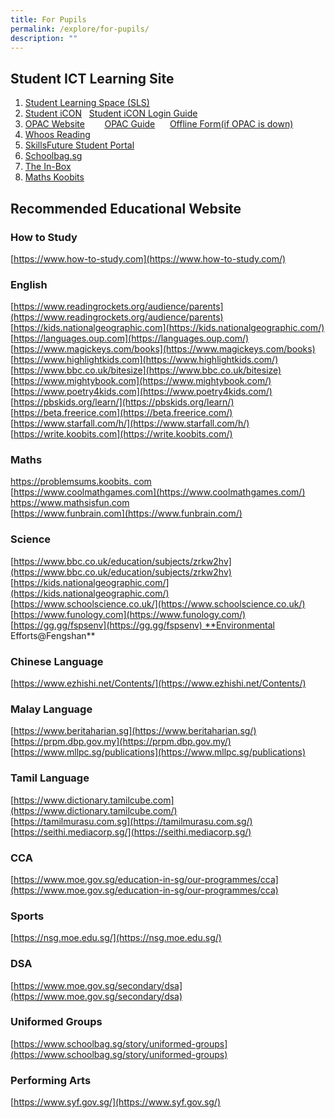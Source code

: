 ```yaml
---
title: For Pupils
permalink: /explore/for-pupils/
description: ""
---
```

Student ICT Learning Site
-------------------------

1.  [Student Learning Space (SLS)](https://vle.learning.moe.edu.sg/login)
2.  [Student iCON](https://workspace.google.com/dashboard)   [Student iCON Login Guide](https://fengshanpri-moe-edu-sg-admin.cwp.sg/wp-content/uploads/2021/09/Student-iCON-Onboarding-Guide-V2.1-31-Aug.pdf)
3.  [OPAC Website](https://schoolibrary.moe.edu.sg/fengshanpri/cgi-bin/spydus.exe/MSGTRN/WPAC/HOME)        [OPAC Guide](https://fengshanpri-moe-edu-sg-admin.cwp.sg/wp-content/uploads/2022/01/OPACSERR-Guide-for-Students_V2.pdf)      [Offline Form(if OPAC is down)](https://for.edu.sg/fsps-lib-borrowform)
4.  [Whoos Reading](https://www.whooosreading.org/)
5.  [SkillsFuture Student Portal](https://www.myskillsfuture.gov.sg/content/student/en/primary.html)
6.  [Schoolbag.sg](https://www.schoolbag.sg/)
7.  [The In-Box](https://fengshanpri-moe-edu-sg-admin.cwp.sg/departments/character-and-citizenry-education-cce/programmes/the-in-box/)
8.  [Maths Koobits](https://member.koobits.com/?utm_source=web_nav&utm_medium=btn&utm_campaign=k21web&utm_content=login)

Recommended Educational Website
-------------------------------

### How to Study

[https://www.how-to-study.com](https://www.how-to-study.com/)

### English

[https://www.readingrockets.org/audience/parents](https://www.readingrockets.org/audience/parents)  
[https://kids.nationalgeographic.com](https://kids.nationalgeographic.com/)  
[https://languages.oup.com](https://languages.oup.com/)  
[https://www.magickeys.com/books](https://www.magickeys.com/books)  
[https://www.highlightkids.com](https://www.highlightkids.com/)  
[https://www.bbc.co.uk/bitesize](https://www.bbc.co.uk/bitesize)  
[https://www.mightybook.com](https://www.mightybook.com/)  
[https://www.poetry4kids.com](https://www.poetry4kids.com/)  
[https://pbskids.org/learn/](https://pbskids.org/learn/)  
[https://beta.freerice.com](https://beta.freerice.com/)  
[https://www.starfall.com/h/](https://www.starfall.com/h/)  
[https://write.koobits.com](https://write.koobits.com/)

### Maths

[https://problemsums.koobits. com](https://problemsums.koobits.%20com/)  
[https://www.coolmathgames.com](https://www.coolmathgames.com/)  
[https://ww](https://www.mathsisfun.com/)[w.mathsisfun.com](https://www.mathsisfun.com/)  
[https://www.funbrain.com](https://www.funbrain.com/)

### Science

[https://www.bbc.co.uk/education/subjects/zrkw2hv](https://www.bbc.co.uk/education/subjects/zrkw2hv)  
[https://kids.nationalgeographic.com/](https://kids.nationalgeographic.com/)  
[https://www.schoolscience.co.uk/](https://www.schoolscience.co.uk/)  
[https://www.funology.com](https://www.funology.com/)  
[https://gg.gg/fspsenv](https://gg.gg/fspsenv) **Environmental Efforts@Fengshan**

### Chinese Language

[https://www.ezhishi.net/Contents/](https://www.ezhishi.net/Contents/)

### Malay Language

[https://www.beritaharian.sg](https://www.beritaharian.sg/)  
[https://prpm.dbp.gov.my](https://prpm.dbp.gov.my/)  
[https://www.mllpc.sg/publications](https://www.mllpc.sg/publications)

### Tamil Language

[https://www.dictionary.tamilcube.com](https://www.dictionary.tamilcube.com/)  
[https://tamilmurasu.com.sg](https://tamilmurasu.com.sg/)  
[https://seithi.mediacorp.sg/](https://seithi.mediacorp.sg/)

### CCA

[https://www.moe.gov.sg/education-in-sg/our-programmes/cca](https://www.moe.gov.sg/education-in-sg/our-programmes/cca)

### Sports

[https://nsg.moe.edu.sg/](https://nsg.moe.edu.sg/)

### DSA

[https://www.moe.gov.sg/secondary/dsa](https://www.moe.gov.sg/secondary/dsa)

### Uniformed Groups

[https://www.schoolbag.sg/story/uniformed-groups](https://www.schoolbag.sg/story/uniformed-groups)

### Performing Arts

[https://www.syf.gov.sg/](https://www.syf.gov.sg/)